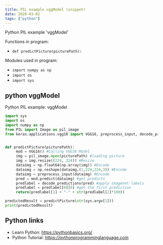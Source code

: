 ```yaml
---
title: PIL example vggModel (snippet)
date: 2020-03-02
tags: ["python"]
---
```

Python PIL example 'vggModel'

Functions in program: 
* `def predictPicture(picturePath):`

Modules used in program: 
* `import numpy as np`
* `import os`
* `import sys`

## python vggModel

Python PIL example: vggModel

```python
import sys
import os
import numpy as np
from PIL import Image as pil_image
from keras.applications.vgg16 import VGG16, preprocess_input, decode_predictions


def predictPicture(picturePath):
     mod = VGG16() #Calling VGG16 Model
     img = pil_image.open(picturePath) #loading picture
     img = img.resize((224, 224)) #Resize
     dataimg = np.float64(np.array(img)) #Encode
     dataimg = np.reshape(dataimg,(1,224,224,3)) #Encode
     dataimg = preprocess_input(dataimg) #Encode
     pred = mod.predict(dataimg) #get predicts
     predlabel = decode_predictions(pred) #apply imagenet labels
     predlabel = predlabel[0][0] #get the first prediction
     return(predlabel[1] + "-" + str(predlabel[2]*100)) 

predictedResult = predictPicture(str(sys.argv[1]))
print(predictedResult)

```

## Python links

- Learn Python: https://pythonbasics.org/
- Python Tutorial: https://pythonprogramminglanguage.com
